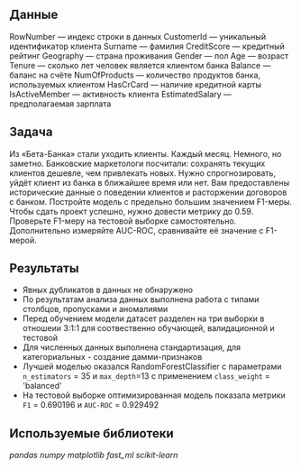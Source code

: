 ## Данные

RowNumber — индекс строки в данных
CustomerId — уникальный идентификатор клиента
Surname — фамилия
CreditScore — кредитный рейтинг
Geography — страна проживания
Gender — пол
Age — возраст
Tenure — сколько лет человек является клиентом банка
Balance — баланс на счёте
NumOfProducts — количество продуктов банка, используемых клиентом
HasCrCard — наличие кредитной карты
IsActiveMember — активность клиента
EstimatedSalary — предполагаемая зарплата

## Задача

Из «Бета-Банка» стали уходить клиенты. Каждый месяц. Немного, но заметно. Банковские маркетологи посчитали: сохранять текущих клиентов дешевле, чем привлекать новых.
Нужно спрогнозировать, уйдёт клиент из банка в ближайшее время или нет. Вам предоставлены исторические данные о поведении клиентов и расторжении договоров с банком. 
Постройте модель с предельно большим значением F1-меры. Чтобы сдать проект успешно, нужно довести метрику до 0.59. Проверьте F1-меру на тестовой выборке самостоятельно.
Дополнительно измеряйте AUC-ROC, сравнивайте её значение с F1-мерой.

## Результаты

- Явных дубликатов в данных не обнаружено
- По результатам анализа данных выполнена работа с типами столбцов, пропусками и аномалиями
- Перед обучением модели датасет разделен на три выборки в отношеии 3:1:1 для соотвественно обучающей, валидационной и тестовой
- Для численных данных выполнена стандартизация, для категориальных - создание дамми-признаков
- Лучшей моделью оказался RandomForestClassifier с параметрами `n_estimators` = 35 и `max_depth`=13 с применением `class_weight` = 'balanced'
- На тестовой выборке оптимизированная модель показала метрики `F1` = 0.690196 и `AUC-ROC` = 0.929492

## Используемые библиотеки
*pandas*
*numpy* 
*matplotlib*
*fast_ml*
*scikit-learn* 
